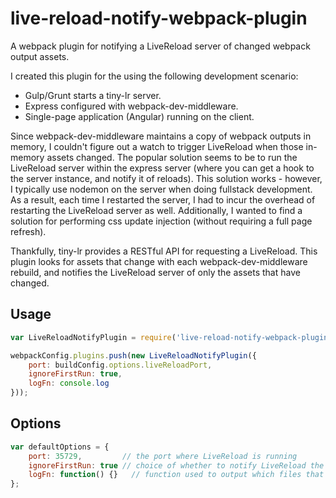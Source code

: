 # live-reload-notify-webpack-plugin

A webpack plugin for notifying a LiveReload server of changed webpack output assets.

I created this plugin for the using the following development scenario:

* Gulp/Grunt starts a tiny-lr server.
* Express configured with webpack-dev-middleware.
* Single-page application (Angular) running on the client.

Since webpack-dev-middleware maintains a copy of webpack outputs in memory, I couldn't figure out a watch to trigger LiveReload when those in-memory assets changed. The popular solution seems to be to run the LiveReload server within the express server (where you can get a hook to the server instance, and notify it of reloads). This solution works - however, I typically use nodemon on the server when doing fullstack development. As a result, each time I restarted the server, I had to incur the overhead of restarting the LiveReload server as well. Additionally, I wanted to find a solution for performing css update injection (without requiring a full page refresh).

Thankfully, tiny-lr provides a RESTful API for requesting a LiveReload. This plugin looks for assets that change with each webpack-dev-middleware rebuild, and notifies the LiveReload server of only the assets that have changed.

## Usage

``` javascript
var LiveReloadNotifyPlugin = require('live-reload-notify-webpack-plugin');

webpackConfig.plugins.push(new LiveReloadNotifyPlugin({
    port: buildConfig.options.liveReloadPort,
    ignoreFirstRun: true,
    logFn: console.log
}));
```

## Options

``` javascript
var defaultOptions = {
    port: 35729,         // the port where LiveReload is running
    ignoreFirstRun: true // choice of whether to notify LiveReload the first time a webpack build runs,
    logFn: function() {}   // function used to output which files that have changed
};
```